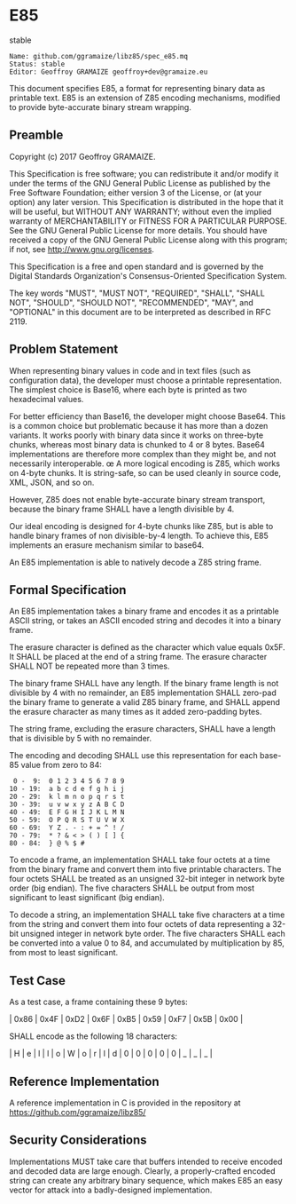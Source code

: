 # E85 

stable

    Name: github.com/ggramaize/libz85/spec_e85.mq
    Status: stable
    Editor: Geoffroy GRAMAIZE geoffroy+dev@gramaize.eu

This document specifies E85, a format for representing binary data as printable text. E85 is an extension of Z85 encoding mechanisms, modified to provide byte-accurate binary stream wrapping.

## Preamble

Copyright (c) 2017 Geoffroy GRAMAIZE.

This Specification is free software; you can redistribute it and/or modify it under the terms of the GNU General Public License as published by the Free Software Foundation; either version 3 of the License, or (at your option) any later version. This Specification is distributed in the hope that it will be useful, but WITHOUT ANY WARRANTY; without even the implied warranty of MERCHANTABILITY or FITNESS FOR A PARTICULAR PURPOSE. See the GNU General Public License for more details. You should have received a copy of the GNU General Public License along with this program; if not, see http://www.gnu.org/licenses.

This Specification is a free and open standard and is governed by the Digital Standards Organization's Consensus-Oriented Specification System.

The key words "MUST", "MUST NOT", "REQUIRED", "SHALL", "SHALL NOT", "SHOULD", "SHOULD NOT", "RECOMMENDED", "MAY", and "OPTIONAL" in this document are to be interpreted as described in RFC 2119.

## Problem Statement

When representing binary values in code and in text files (such as configuration data), the developer must choose a printable representation. The simplest choice is Base16, where each byte is printed as two hexadecimal values.

For better efficiency than Base16, the developer might choose Base64. This is a common choice but problematic because it has more than a dozen variants. It works poorly with binary data since it works on three-byte chunks, whereas most binary data is chunked to 4 or 8 bytes. Base64 implementations are therefore more complex than they might be, and not necessarily interoperable.
œ
A more logical encoding is Z85, which works on 4-byte chunks. It is string-safe, so can be used cleanly in source code, XML, JSON, and so on.

However, Z85 does not enable byte-accurate binary stream transport, because the binary frame SHALL have a length divisible by 4.

Our ideal encoding is designed for 4-byte chunks like Z85, but is able to handle binary frames of non divisible-by-4 length. To achieve this, E85 implements an erasure mechanism similar to base64.

An E85 implementation is able to natively decode a Z85 string frame.

## Formal Specification

An E85 implementation takes a binary frame and encodes it as a printable ASCII string, or takes an ASCII encoded string and decodes it into a binary frame.

The erasure character is defined as the character which value equals 0x5F. It SHALL be placed at the end of a string frame. The erasure character SHALL NOT be repeated more than 3 times.

The binary frame SHALL have any length. If the binary frame length is not divisible by 4 with no remainder, an E85 implementation SHALL zero-pad the binary frame to generate a valid Z85 binary frame, and SHALL append the erasure character as many times as it added zero-padding bytes.

The string frame, excluding the erasure characters, SHALL have a length that is divisible by 5 with no remainder.

The encoding and decoding SHALL use this representation for each base-85 value from zero to 84:

	 0 -  9:  0 1 2 3 4 5 6 7 8 9
	10 - 19:  a b c d e f g h i j
	20 - 29:  k l m n o p q r s t
	30 - 39:  u v w x y z A B C D
	40 - 49:  E F G H I J K L M N
	50 - 59:  O P Q R S T U V W X
	60 - 69:  Y Z . - : + = ^ ! /
	70 - 79:  * ? & < > ( ) [ ] {
	80 - 84:  } @ % $ #

To encode a frame, an implementation SHALL take four octets at a time from the binary frame and convert them into five printable characters. The four octets SHALL be treated as an unsigned 32-bit integer in network byte order (big endian). The five characters SHALL be output from most significant to least significant (big endian).

To decode a string, an implementation SHALL take five characters at a time from the string and convert them into four octets of data representing a 32-bit unsigned integer in network byte order. The five characters SHALL each be converted into a value 0 to 84, and accumulated by multiplication by 85, from most to least significant.

## Test Case

As a test case, a frame containing these 9 bytes:

| 0x86 | 0x4F | 0xD2 | 0x6F | 0xB5 | 0x59 | 0xF7 | 0x5B | 0x00 |

SHALL encode as the following 18 characters:

| H | e | l | l | o | W | o | r | l | d | 0 | 0 | 0 | 0 | 0 | _ | _ | _ |

## Reference Implementation

A reference implementation in C is provided in the repository at https://github.com/ggramaize/libz85/

## Security Considerations

Implementations MUST take care that buffers intended to receive encoded and decoded data are large enough. Clearly, a properly-crafted encoded string can create any arbitrary binary sequence, which makes E85 an easy vector for attack into a badly-designed implementation.
